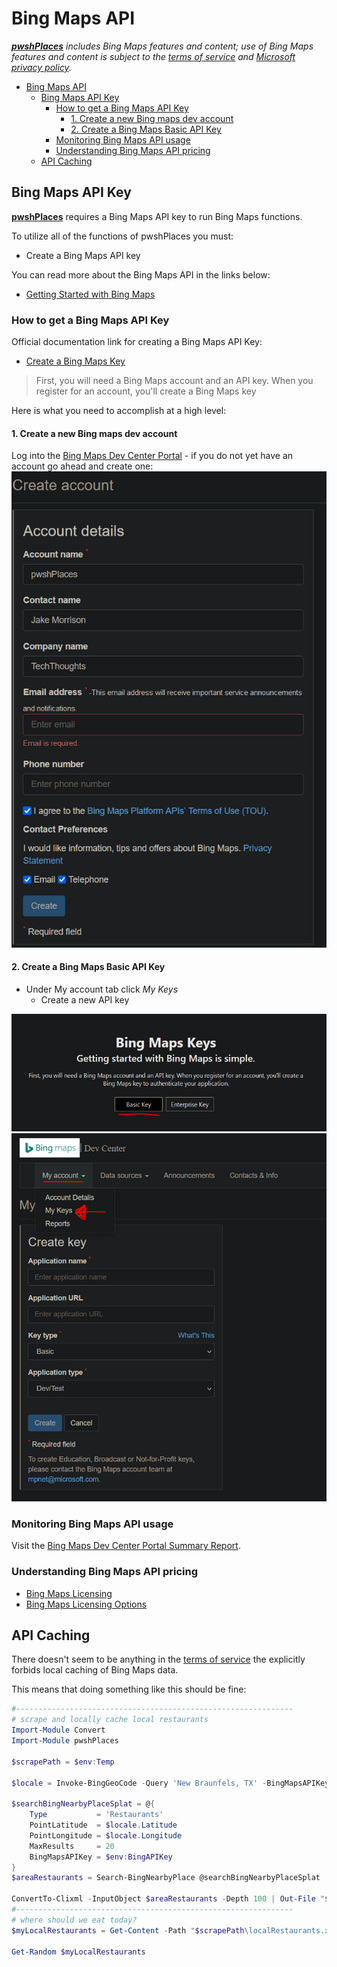 # Bing Maps API

***[pwshPlaces](https://github.com/techthoughts2/pwshPlaces)** includes Bing Maps features and content; use of Bing Maps features and content is subject to the [terms of service](https://www.microsoft.com/maps/product/terms.html) and [Microsoft privacy policy](https://privacy.microsoft.com/en-us/privacystatement).*

- [Bing Maps API](#bing-maps-api)
  - [Bing Maps API Key](#bing-maps-api-key)
    - [How to get a Bing Maps API Key](#how-to-get-a-bing-maps-api-key)
      - [1. Create a new Bing maps dev account](#1-create-a-new-bing-maps-dev-account)
      - [2. Create a Bing Maps Basic API Key](#2-create-a-bing-maps-basic-api-key)
    - [Monitoring Bing Maps API usage](#monitoring-bing-maps-api-usage)
    - [Understanding Bing Maps API pricing](#understanding-bing-maps-api-pricing)
  - [API Caching](#api-caching)

## Bing Maps API Key

**[pwshPlaces](https://github.com/techthoughts2/pwshPlaces)** requires a Bing Maps API key to run Bing Maps functions.

To utilize all of the functions of pwshPlaces you must:

- Create a Bing Maps API key

You can read more about the Bing Maps API in the links below:

- [Getting Started with Bing Maps](https://docs.microsoft.com/bingmaps/getting-started/)

### How to get a Bing Maps API Key

Official documentation link for creating a Bing Maps API Key:

- [Create a Bing Maps Key](https://www.microsoft.com/en-us/maps/create-a-bing-maps-key)

> First, you will need a Bing Maps account and an API key. When you register for an account, you'll create a Bing Maps key

Here is what you need to accomplish at a high level:

#### 1. Create a new Bing maps dev account

Log into the [Bing Maps Dev Center Portal](https://www.bingmapsportal.com) - if you do not yet have an account go ahead and create one:
![Bing Maps Dev Center New Account](../media/bing_map_create_bing_maps_dev_account.PNG 'New Bing Maps Account')

#### 2. Create a Bing Maps Basic API Key

- Under My account tab click *My Keys*
  - Create a new API key

![Bing Maps API Key Choices](../media/create_bing_maps_api_key.PNG 'Bing Map API Key Choice')
![Bing Maps Dev Center New API Key](../media/bing_map_create_api_key.PNG 'New Bing Maps API Key')

### Monitoring Bing Maps API usage

Visit the [Bing Maps Dev Center Portal Summary Report](https://www.bingmapsportal.com/Report).

### Understanding Bing Maps API pricing

- [Bing Maps Licensing](https://www.microsoft.com/maps/licensing/licensing.aspx)
- [Bing Maps Licensing Options](https://www.microsoft.com/en-us/maps/licensing/licensing-options)

## API Caching

There doesn't seem to be anything in the [terms of service](https://www.microsoft.com/maps/product/terms.html) the explicitly forbids local caching of Bing Maps data.

This means that doing something like this should be fine:

```powershell
#--------------------------------------------------------------
# scrape and locally cache local restaurants
Import-Module Convert
Import-Module pwshPlaces

$scrapePath = $env:Temp

$locale = Invoke-BingGeoCode -Query 'New Braunfels, TX' -BingMapsAPIKey $env:BingAPIKey

$searchBingNearbyPlaceSplat = @{
    Type           = 'Restaurants'
    PointLatitude  = $locale.Latitude
    PointLongitude = $locale.Longitude
    MaxResults     = 20
    BingMapsAPIKey = $env:BingAPIKey
}
$areaRestaurants = Search-BingNearbyPlace @searchBingNearbyPlaceSplat

ConvertTo-Clixml -InputObject $areaRestaurants -Depth 100 | Out-File "$scrapePath\localRestaurants.xml"
#--------------------------------------------------------------
# where should we eat today?
$myLocalRestaurants = Get-Content -Path "$scrapePath\localRestaurants.xml" -Raw | ConvertFrom-Clixml

Get-Random $myLocalRestaurants
```
